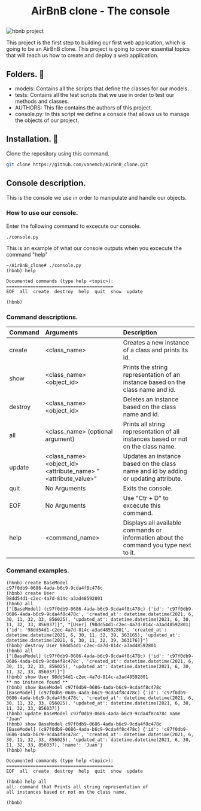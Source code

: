 
# <p align="center"> AirBnB clone - The console <p>
<img src="https://i.ibb.co/R6g7P2W/65f4a1dd9c51265f49d0.png" alt="hbnb project">

This project is the first step to building our first web application, which is going to be an AirBnB clone. This project is going to cover essential topics that will teach us how to create and deploy a web application.

## Folders. 📂

 - models: Contains all the scripts that define the classes for our models.
 - tests: Contains all the test scripts that we use in order to test our methods and classes.
 - AUTHORS: This file contains the authors of this project.
 - console.py: In this script we define a console that allows us to manage the objects of our project.

## Installation. 🧰

Clone the repository using this command.

```bash
git clone https://github.com/vanemcb/AirBnB_clone.git
```

## Console description.

This is the console we use in order to manipulate and handle our objects.

### How to use our console.

Enter the following command to excecute our console.

```
./console.py
```
This is an example of what our console outputs when you excecute the command "help"
```
~/AirBnB_clone# ./console.py
(hbnb) help

Documented commands (type help <topic>):
========================================
EOF  all  create  destroy  help  quit  show  update

(hbnb)
```

### Command descriptions.

| Command     | Arguments   | Description   |
| :---        | :---        | :---          |
| create      | <class_name> | Creates a new instance of a class and prints its id.|
| show        | <class_name> <object_id> | Prints the string representation of an instance based on the class name and id.|
| destroy     | <class_name> <object_id>     | Deletes an instance based on the class name and id. |
| all         | <class_name> (optional argument)       | Prints all string representation of all instances based or not on the class name. |
| update      | <class_name> <object_id> <attribute_name> "<attribute_value>"       | Updates an instance based on the class name and id by adding or updating attribute.   |
| quit        | No Arguments        | Exits the console.      |
| EOF         | No Arguments       | Use "Ctr + D" to excecute this command.   |
| help        | <command_name>        | Displays all available commands or information about the command you type next to it.|

### Command examples.

```
(hbnb) create BaseModel
c97f0db9-0686-4ada-b6c9-9cda4f8c478c
(hbnb) create User
98dd54d1-c2ec-4a7d-814c-a3ad48592801
(hbnb) all
["[BaseModel] (c97f0db9-0686-4ada-b6c9-9cda4f8c478c) {'id': 'c97f0db9-0686-4ada-b6c9-9cda4f8c478c', 'created_at': datetime.datetime(2021, 6, 30, 11, 32, 33, 856025), 'updated_at': datetime.datetime(2021, 6, 30, 11, 32, 33, 856037)}", "[User] (98dd54d1-c2ec-4a7d-814c-a3ad48592801) {'id': '98dd54d1-c2ec-4a7d-814c-a3ad48592801', 'created_at': datetime.datetime(2021, 6, 30, 11, 32, 39, 363165), 'updated_at': datetime.datetime(2021, 6, 30, 11, 32, 39, 363176)}"]
(hbnb) destroy User 98dd54d1-c2ec-4a7d-814c-a3ad48592801
(hbnb) all
["[BaseModel] (c97f0db9-0686-4ada-b6c9-9cda4f8c478c) {'id': 'c97f0db9-0686-4ada-b6c9-9cda4f8c478c', 'created_at': datetime.datetime(2021, 6, 30, 11, 32, 33, 856025), 'updated_at': datetime.datetime(2021, 6, 30, 11, 32, 33, 856037)}"]
(hbnb) show User 98dd54d1-c2ec-4a7d-814c-a3ad48592801
** no instance found **
(hbnb) show BaseModel c97f0db9-0686-4ada-b6c9-9cda4f8c478c
[BaseModel] (c97f0db9-0686-4ada-b6c9-9cda4f8c478c) {'id': 'c97f0db9-0686-4ada-b6c9-9cda4f8c478c', 'created_at': datetime.datetime(2021, 6, 30, 11, 32, 33, 856025), 'updated_at': datetime.datetime(2021, 6, 30, 11, 32, 33, 856037)}
(hbnb) update BaseModel c97f0db9-0686-4ada-b6c9-9cda4f8c478c name "Juan"
(hbnb) show BaseModel c97f0db9-0686-4ada-b6c9-9cda4f8c478c
[BaseModel] (c97f0db9-0686-4ada-b6c9-9cda4f8c478c) {'id': 'c97f0db9-0686-4ada-b6c9-9cda4f8c478c', 'created_at': datetime.datetime(2021, 6, 30, 11, 32, 33, 856025), 'updated_at': datetime.datetime(2021, 6, 30, 11, 32, 33, 856037), 'name': 'Juan'}
(hbnb) help

Documented commands (type help <topic>):
========================================
EOF  all  create  destroy  help  quit  show  update

(hbnb) help all
all: command that Prints all string representation of
all instances based or not on the class name.

(hbnb)
```
